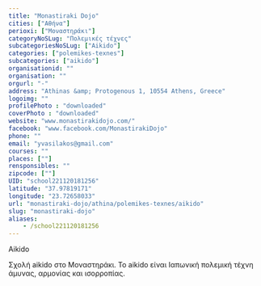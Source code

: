 ```yaml
---
title: "Monastiraki Dojo"
cities: ["Αθήνα"]
perioxi: ["Μοναστηράκι"]
categoryNoSLug: "Πολεμικές τέχνες"
subcategoriesNoSLug: ["Aikido"]
categories: ["polemikes-texnes"]
subcategories: ["aikido"]
organisationid: ""
organisation: ""
orgurl: "-"
address: "Athinas &amp; Protogenous 1, 10554 Athens, Greece"
logoimg: ""
profilePhoto : "downloaded"
coverPhoto : "downloaded"
website: "www.monastirakidojo.com/"
facebook: "www.facebook.com/MonastirakiDojo"
phone: ""
email: "yvasilakos@gmail.com"
courses: ""
places: [""]
rensponsibles: ""
zipcode: [""]
UID: "school221120181256"
latitude: "37.97819171"
longitude: "23.72658033"
url: "monastiraki-dojo/athina/polemikes-texnes/aikido"
slug: "monastiraki-dojo"
aliases:
    - /school221120181256
---
```



Aikido

Σχολή aikido στο Μοναστηράκι. Το aikido είναι Ιαπωνική πολεμική τέχνη άμυνας, αρμονίας και ισορροπίας.